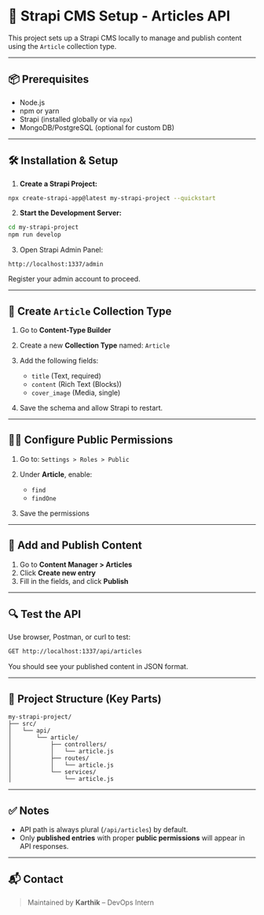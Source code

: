 
# 🚀 Strapi CMS Setup - Articles API

This project sets up a Strapi CMS locally to manage and publish content using the `Article` collection type.

---

## 📦 Prerequisites

- Node.js
- npm or yarn
- Strapi (installed globally or via `npx`)
- MongoDB/PostgreSQL (optional for custom DB)

---

## 🛠️ Installation & Setup

1. **Create a Strapi Project:**

```bash
npx create-strapi-app@latest my-strapi-project --quickstart
````

2. **Start the Development Server:**

```bash
cd my-strapi-project
npm run develop
```

3. Open Strapi Admin Panel:

```
http://localhost:1337/admin
```

Register your admin account to proceed.

---

## 🧱 Create `Article` Collection Type

1. Go to **Content-Type Builder**

2. Create a new **Collection Type** named: `Article`

3. Add the following fields:

   * `title` (Text, required)
   * `content` (Rich Text (Blocks))
   * `cover_image` (Media, single)

4. Save the schema and allow Strapi to restart.

---

## 🧑‍🔧 Configure Public Permissions

1. Go to: `Settings > Roles > Public`
2. Under **Article**, enable:

   * `find`
   * `findOne`
3. Save the permissions

---

## 📝 Add and Publish Content

1. Go to **Content Manager > Articles**
2. Click **Create new entry**
3. Fill in the fields, and click **Publish**

---

## 🔍 Test the API

Use browser, Postman, or curl to test:

```bash
GET http://localhost:1337/api/articles
```

You should see your published content in JSON format.

---

## 📂 Project Structure (Key Parts)

```
my-strapi-project/
├── src/
│   └── api/
│       └── article/
│           ├── controllers/
│           │   └── article.js
│           ├── routes/
│           │   └── article.js
│           └── services/
│               └── article.js
```

---

## ✅ Notes

* API path is always plural (`/api/articles`) by default.
* Only **published entries** with proper **public permissions** will appear in API responses.

---

## 📬 Contact

> Maintained by **Karthik** – DevOps Intern 

